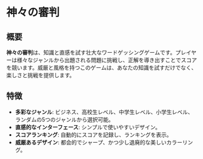 # 神々の審判
</p>

## 概要

**神々の審判**は、知識と直感を試す壮大なワードゲッシングゲームです。プレイヤーは様々なジャンルから出題される問題に挑戦し、正解を導き出すことでスコアを競います。威厳と風格を持つこのゲームは、あなたの知識を試すだけでなく、楽しさと挑戦を提供します。

## 特徴

- **多彩なジャンル**: ビジネス、高校生レベル、中学生レベル、小学生レベル、ランダムの5つのジャンルから選択可能。
- **直感的なインターフェース**: シンプルで使いやすいデザイン。
- **スコアランキング**: 自動的にスコアを記録し、ランキングを表示。
- **威厳あるデザイン**: 都会的でシャープ、かつ少し退廃的な美しいカラーリング。
